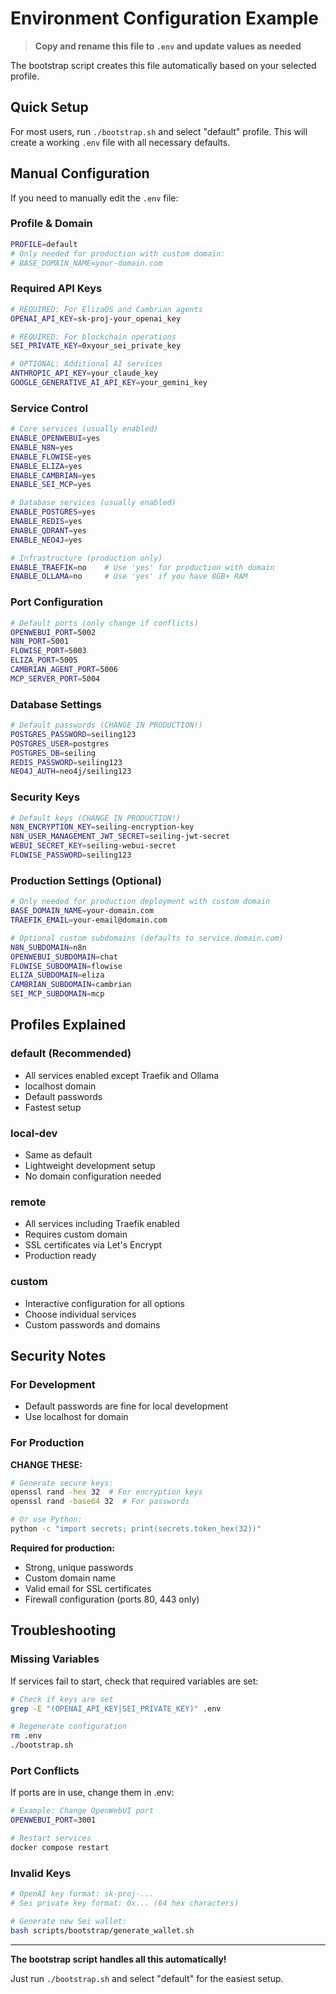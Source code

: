 # Environment Configuration Example

> **Copy and rename this file to `.env` and update values as needed**

The bootstrap script creates this file automatically based on your selected profile.

## Quick Setup

For most users, run `./bootstrap.sh` and select "default" profile. This will create a working `.env` file with all necessary defaults.

## Manual Configuration

If you need to manually edit the `.env` file:

### Profile & Domain
```bash
PROFILE=default
# Only needed for production with custom domain:
# BASE_DOMAIN_NAME=your-domain.com
```

### Required API Keys
```bash
# REQUIRED: For ElizaOS and Cambrian agents
OPENAI_API_KEY=sk-proj-your_openai_key

# REQUIRED: For blockchain operations  
SEI_PRIVATE_KEY=0xyour_sei_private_key

# OPTIONAL: Additional AI services
ANTHROPIC_API_KEY=your_claude_key
GOOGLE_GENERATIVE_AI_API_KEY=your_gemini_key
```

### Service Control
```bash
# Core services (usually enabled)
ENABLE_OPENWEBUI=yes
ENABLE_N8N=yes
ENABLE_FLOWISE=yes
ENABLE_ELIZA=yes
ENABLE_CAMBRIAN=yes
ENABLE_SEI_MCP=yes

# Database services (usually enabled)
ENABLE_POSTGRES=yes
ENABLE_REDIS=yes
ENABLE_QDRANT=yes
ENABLE_NEO4J=yes

# Infrastructure (production only)
ENABLE_TRAEFIK=no    # Use 'yes' for production with domain
ENABLE_OLLAMA=no     # Use 'yes' if you have 8GB+ RAM
```

### Port Configuration
```bash
# Default ports (only change if conflicts)
OPENWEBUI_PORT=5002
N8N_PORT=5001
FLOWISE_PORT=5003
ELIZA_PORT=5005
CAMBRIAN_AGENT_PORT=5006
MCP_SERVER_PORT=5004
```

### Database Settings
```bash
# Default passwords (CHANGE IN PRODUCTION!)
POSTGRES_PASSWORD=seiling123
POSTGRES_USER=postgres
POSTGRES_DB=seiling
REDIS_PASSWORD=seiling123
NEO4J_AUTH=neo4j/seiling123
```

### Security Keys
```bash
# Default keys (CHANGE IN PRODUCTION!)
N8N_ENCRYPTION_KEY=seiling-encryption-key
N8N_USER_MANAGEMENT_JWT_SECRET=seiling-jwt-secret
WEBUI_SECRET_KEY=seiling-webui-secret
FLOWISE_PASSWORD=seiling123
```

### Production Settings (Optional)
```bash
# Only needed for production deployment with custom domain
BASE_DOMAIN_NAME=your-domain.com
TRAEFIK_EMAIL=your-email@domain.com

# Optional custom subdomains (defaults to service.domain.com)
N8N_SUBDOMAIN=n8n
OPENWEBUI_SUBDOMAIN=chat
FLOWISE_SUBDOMAIN=flowise
ELIZA_SUBDOMAIN=eliza
CAMBRIAN_SUBDOMAIN=cambrian
SEI_MCP_SUBDOMAIN=mcp
```

## Profiles Explained

### default (Recommended)
- All services enabled except Traefik and Ollama
- localhost domain
- Default passwords
- Fastest setup

### local-dev
- Same as default
- Lightweight development setup
- No domain configuration needed

### remote
- All services including Traefik enabled
- Requires custom domain
- SSL certificates via Let's Encrypt
- Production ready

### custom
- Interactive configuration for all options
- Choose individual services
- Custom passwords and domains

## Security Notes

### For Development
- Default passwords are fine for local development
- Use localhost for domain

### For Production
**CHANGE THESE:**
```bash
# Generate secure keys:
openssl rand -hex 32  # For encryption keys
openssl rand -base64 32  # For passwords

# Or use Python:
python -c "import secrets; print(secrets.token_hex(32))"
```

**Required for production:**
- Strong, unique passwords
- Custom domain name
- Valid email for SSL certificates
- Firewall configuration (ports 80, 443 only)

## Troubleshooting

### Missing Variables
If services fail to start, check that required variables are set:
```bash
# Check if keys are set
grep -E "(OPENAI_API_KEY|SEI_PRIVATE_KEY)" .env

# Regenerate configuration
rm .env
./bootstrap.sh
```

### Port Conflicts
If ports are in use, change them in .env:
```bash
# Example: Change OpenWebUI port
OPENWEBUI_PORT=3001

# Restart services
docker compose restart
```

### Invalid Keys
```bash
# OpenAI key format: sk-proj-...
# Sei private key format: 0x... (64 hex characters)

# Generate new Sei wallet:
bash scripts/bootstrap/generate_wallet.sh
```

---

**The bootstrap script handles all this automatically!** 

Just run `./bootstrap.sh` and select "default" for the easiest setup. 